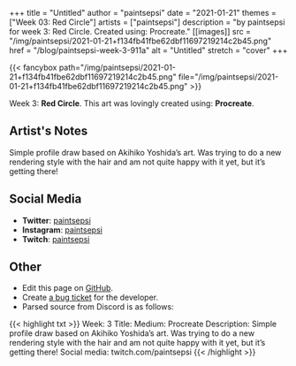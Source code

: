 +++
title =       "Untitled"
author =      "paintsepsi"
date =        "2021-01-21"
themes =      ["Week 03: Red Circle"]
artists =     ["paintsepsi"]
description = "by paintsepsi for week 3: Red Circle. Created using: Procreate."
[[images]]
              src = "/img/paintsepsi/2021-01-21+f134fb41fbe62dbf11697219214c2b45.png"
              href = "/blog/paintsepsi-week-3-911a"
              alt = "Untitled"
              stretch = "cover"
+++


{{< fancybox path="/img/paintsepsi/2021-01-21+f134fb41fbe62dbf11697219214c2b45.png" file="/img/paintsepsi/2021-01-21+f134fb41fbe62dbf11697219214c2b45.png" >}}


Week 3: **Red Circle**. This art was lovingly created using: **Procreate**.

## Artist's Notes

Simple profile draw based on Akihiko Yoshida’s art. Was trying to do a new rendering style with the hair and am not quite happy with it yet, but it’s getting there!

## Social Media

- **Twitter**: <a href='https://twitter.com/paintsepsi' target='_blank'>paintsepsi</a>
- **Instagram**: <a href='https://instagram.com/paintsepsi' target='_blank'>paintsepsi</a>
- **Twitch**: <a href='https://twitch.tv/paintsepsi' target='_blank'>paintsepsi</a>


## Other

- Edit this page on [GitHub](https://github.com/teaminkling/web-refresh/edit/main/blog/content/blog/paintsepsi-week-3-911a.md).
- Create [a bug ticket](https://github.com/teaminkling/web-refresh/issues/new?assignees=&labels=bug&template=problem-report.md&title=) for the developer.
- Parsed source from Discord is as follows:

{{< highlight txt >}}
Week: 3
Title: 
Medium: Procreate
Description: Simple profile draw based on Akihiko Yoshida’s art. Was trying to do a new rendering style with the hair and am not quite happy with it yet, but it’s getting there!
Social media: twitch.com/paintsepsi
{{< /highlight >}}